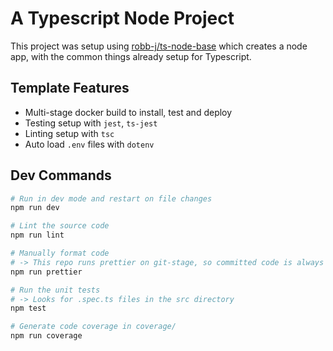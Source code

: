 # A Typescript Node Project

This project was setup using [robb-j/ts-node-base](https://github.com/robb-j/ts-node-base/) which creates a node app, with the common things already setup for Typescript.

## Template Features

- Multi-stage docker build to install, test and deploy
- Testing setup with `jest`, `ts-jest`
- Linting setup with `tsc`
- Auto load `.env` files with `dotenv`

## Dev Commands

```bash
# Run in dev mode and restart on file changes
npm run dev

# Lint the source code
npm run lint

# Manually format code
# -> This repo runs prettier on git-stage, so committed code is always formatted
npm run prettier

# Run the unit tests
# -> Looks for .spec.ts files in the src directory
npm test

# Generate code coverage in coverage/
npm run coverage
```
